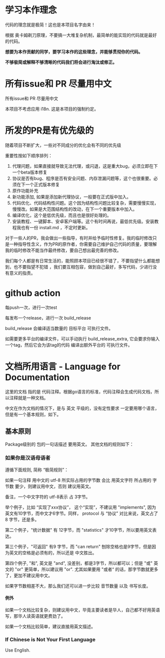 # 学习本作理念

代码的理念就是极简！这也是本项目名字由来！

根据 奥卡姆剃刀原理，不要搞一大堆复杂机制，最简单的能实现的代码就是最好的代码。

**想要为本作贡献的同学，要学习本作的这些理念，并能够贯彻你的代码。**

**不够极简或解释不够清晰的代码我们将会进行淘汰或修正。**

# 所有issue和 PR 尽量用中文

所有issue和 PR 尽量用中文

本项目不考虑应用 i18n. 这是本项目的强制约定。

# 所发的PR是有优先级的

随着项目不断扩大，一些对不同成分的优化会有不同的优先级

重要性按如下顺序排列：

1. 代理问题，如果直接就导致无法代理，或闪退，这是重大bug，必须立即在下一个beta版本修复
2. 协议是否有bug、程序是否有安全问题、内存泄漏问题等，这个也很重要。必须在下一个正式版本修复
3. 原作功能补充
4. 新功能添加, 如果是添加新代理协议，一般要在正式版中加入。
5. 代码优化、代码结构性问题。这个因为结构性问题比较复杂，需要慢慢实现，慢慢改。如果是大范围结构性的改动，在下一个重要版本中加入。
6. 编译优化，这个是低优先级，而且也是很好处理的。
7. 安装教程、一键脚本、安卓客户端等。这个有时间再说，最低优先级。安装教程我也有一份 install.md ，不定时更新。


对于一些人的PR，我会做出一些指导，有时并给予临时性修复。我的临时修改只是一种指导性含义，作为PR的原作者，你需要自己维护自己代码的质量，要理解我的临时修改不能当作最终修改，要自己想出最完善的修改。

我们每个人都是有日常生活的，能照顾本项目已经很不错了，不要指望什么都能想到，也不要指望不犯错 ，我们要互相包容，做到自己最好，多写代码，少进行没有意义的指责。

# github action

每push一次，进行一次test

每发布一个release，进行一次 build_release

build_release 会编译适当数量的 目标平台 可执行文件。

如需要更多平台的编译文件，可以手动执行 build_release_extra, 它会要求你输入一个tag，然后它会为该tag的代码 编译出额外平台的 可执行文件。

# 文档所用语言 - Language for Documentation

这里的文档 指的是 代码注释。根据go语言的标准，代码注释会生成代码文档，所以注释就是一种文档。

中文在作为文档的情况下，是与 英文 平级的，没有定性要求 一定要用哪个语言，但是有一个基本规则，如下。

## 基本原则

Package级别的 包的一句话描述 要用英文。 其他文档的规则如下：

### 如果你是汉语母语者

遵循下面规则, 简称 “极简规则”：

如果一句注释 用中文的 utf-8 所实际占用的字节数 会比 用英文字符 所占用的 字节数 要少，则建议用中文，否则 建议用英文。

备注，一个中文字符的 utf-8表示 占 3字节。

举个例子，比如 “实现了xxx协议”， 这个“实现”，不建议用 "implements", 因为英文有10字节，而中文才6字节。同样， protocol 与 “协议” 对比来说，英文占了 8 字节，还是多。

第二个例子，"统计数据" 有 12字节，而 "statistics" 才10字节，所以要用英文表达。

第三个例子，"可返回" 有9 字节，而 "can return" 刨除空格也是9字节，但是因为英文的空格是必须有的，所以还是 中文胜出。

第四个例子, "和", 英文是 "and", 没差别，都是3字节，所以都可以；但是 "或" 英文的 "or" 更简单，所以建议用 "or". 尤其如果要用 "或者“ 的话，那字节数就更多了，更加不建议用中文。

如果字节数相差不大，那么我们还可以进一步比较 音节数量 以及 书写长度。

#### 例外

如果一个文档比较复杂，则建议用中文，毕竟主要读者是华人，自己都不好用英语写，那华人读英语就更费劲了。

如果一个文档比较简单，建议直接用英文描述。

### If Chinese is Not Your First Language

Use English.

